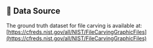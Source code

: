 ## 🔗 Data Source

The ground truth dataset for file carving is available at: [https://cfreds.nist.gov/all/NIST/FileCarvingGraphicFiles](https://cfreds.nist.gov/all/NIST/FileCarvingGraphicFiles)
